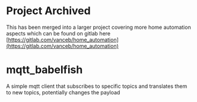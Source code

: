 # Project Archived
This has been merged into a larger project covering more home automation aspects which can be found on gitlab here [https://gitlab.com/vanceb/home_automation](https://gitlab.com/vanceb/home_automation)

# mqtt_babelfish
A simple mqtt client that subscribes to specific topics and translates them to new topics, potentially changes the payload
